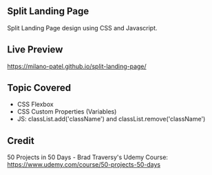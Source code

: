 ## Split Landing Page

Split Landing Page design using CSS and Javascript.

## Live Preview

https://milano-patel.github.io/split-landing-page/

## Topic Covered

- CSS Flexbox
- CSS Custom Properties (Variables)
- JS: classList.add('className') and classList.remove('className')

## Credit

50 Projects in 50 Days - Brad Traversy's Udemy Course: https://www.udemy.com/course/50-projects-50-days

